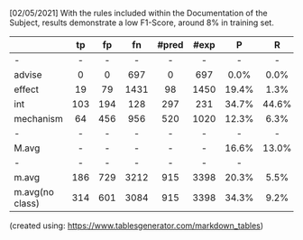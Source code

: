 [02/05/2021] With the rules included within the Documentation of the Subject, results demonstrate a low F1-Score, around 8% in training set.

|                 |  tp |  fp |  fn  | #pred | #exp |   P   |   R   |   F1  |
|-----------------|:---:|:---:|:----:|:-----:|:----:|:-----:|:-----:|:-----:|
| -               |  -  |  -  |   -  |   -   |   -  |   -   |   -   |       |
| advise          |  0  |  0  |  697 |   0   |  697 |  0.0% |  0.0% |  0.0% |
| effect          |  19 |  79 | 1431 |   98  | 1450 | 19.4% |  1.3% |  2.5% |
| int             | 103 | 194 |  128 |  297  |  231 | 34.7% | 44.6% | 39.0% |
| mechanism       |  64 | 456 |  956 |  520  | 1020 | 12.3% |  6.3% |  8.3% |
| -               |  -  |  -  |   -  |   -   |   -  |   -   |   -   |   -   |
| M.avg           |  -  |  -  |   -  |   -   |   -  | 16.6% | 13.0% | 12.4% |
| -               |  -  |  -  |   -  |   -   |   -  |   -   |       |   -   |
| m.avg           | 186 | 729 | 3212 |  915  | 3398 | 20.3% |  5.5% |  8.6% |
| m.avg(no class) | 314 | 601 | 3084 |  915  | 3398 | 34.3% |  9.2% | 14.6% |

(created using: https://www.tablesgenerator.com/markdown_tables)
